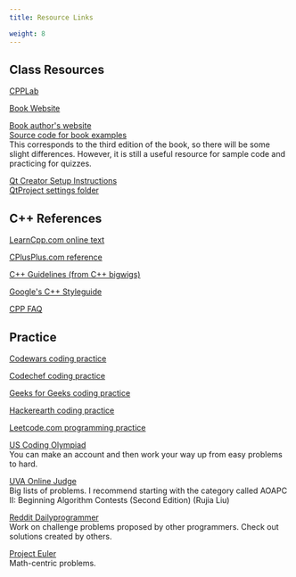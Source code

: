 ```yaml
---
title: Resource Links

weight: 8
---
```


## Class Resources

[CPPLab](http://computerscience.chemeketa.edu/cpplab/)

[Book Website](https://console.pearson.com/console/home)

[Book author's website](http://liveexample.pearsoncmg.com/liang/cpp3e/) \
[Source code for book examples](http://liveexample.pearsoncmg.com/liang/cpp3e/examplesource.html) \
This corresponds to the third edition of the book, so there will be some slight differences. However, it is still a useful resource for sample code and practicing for quizzes.

[Qt Creator Setup Instructions](https://docs.google.com/document/d/1AMvLP1THLpWVqYWTAQeBTeCoX0kXKRp6-aXfeSkNVag/edit#heading=h.rihp46pqexgr) \
[QtProject settings folder](https://computerscience.chemeketa.edu/CSResources/QtCreator/QtProject.zip)

## C++ References

[LearnCpp.com online text](http://www.learncpp.com/)

[CPlusPlus.com reference](http://www.cplusplus.com/)

[C++ Guidelines (from C++ bigwigs)](https://isocpp.github.io/CppCoreGuidelines/CppCoreGuidelines#main)

[Google's C++ Styleguide](https://google.github.io/styleguide/cppguide.html)

[CPP FAQ](https://isocpp.org/faq)

## Practice

[Codewars coding practice](http://www.codewars.com)

[Codechef coding practice](https://www.codechef.com/)

[Geeks for Geeks coding practice](https://www.geeksforgeeks.org/)

[Hackerearth coding practice](https://www.hackerearth.com/practice/)

[Leetcode.com programming practice](https://leetcode.com/)

[US Coding Olympiad](http://train.usaco.org) \
You can make an account and then work your way up from easy problems to hard.

[UVA Online Judge](http://uva.onlinejudge.org/index.php?option=com_onlinejudge&Itemid=8) \
Big lists of problems. I recommend starting with the category called AOAPC II: Beginning Algorithm Contests (Second Edition) (Rujia Liu)

[Reddit Dailyprogrammer](https://www.reddit.com/r/dailyprogrammer) \
Work on challenge problems proposed by other programmers. Check out solutions created by others.

[Project Euler](http://projecteuler.net/) \
Math-centric problems.

